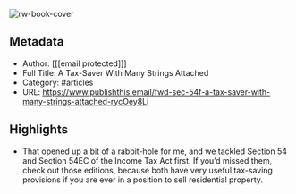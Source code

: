 ![rw-book-cover](https://readwise-assets.s3.amazonaws.com/static/images/article4.6bc1851654a0.png)

## Metadata
- Author: [[[email protected]]]
- Full Title: A Tax-Saver With Many Strings Attached
- Category: #articles
- URL: https://www.publishthis.email/fwd-sec-54f-a-tax-saver-with-many-strings-attached-rycOey8Li

## Highlights
- That opened up a bit of a rabbit-hole for me, and we tackled Section 54 and Section 54EC of the Income Tax Act first. If you’d missed them, check out those editions, because both have very useful tax-saving provisions if you are ever in a position to sell residential property.
